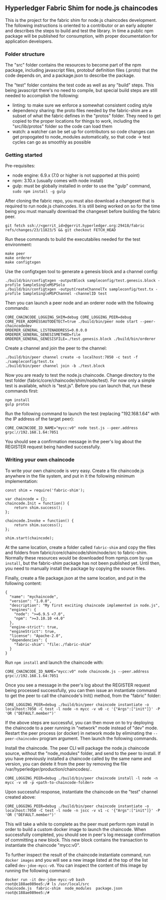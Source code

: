 ## Hyperledger Fabric Shim for node.js chaincodes

This is the project for the fabric shim for node.js chaincodes development. The following instructions is oriented to a contributor or an early adopter and describes the steps to build and test the library. In time a public npm package will be published for consumption, with proper documentation for application developers.

### Folder structure

The "src" folder contains the resources to become part of the npm package, including javascript files, protobuf definition files (.proto) that the code depends on, and a package.json to describe the package.

The "test" folder contains the test code as well as any "build" steps. This being javascript there's no need to compile, but special build steps are still needed to accomplish the following:
* linting: to make sure we enforce a somewhat consistent coding style
* dependency sharing: the proto files needed by the fabric-shim are a subset of what the fabric defines in the "protos" folder. They need to get copied to the proper locations for things to work, including the "src/lib/protos" folder so the code can load them
* watch: a watcher can be set up for contributors so code changes can get propogated to node_modules automatically, so that code -> test cycles can go as smoothly as possible

### Getting started

Pre-requisites:
* node engine: 6.9.x (7.0 or higher is not supported at this point)
* npm: 3.10.x (usually comes with node install)
* gulp: must be globally installed in order to use the "gulp" command, `sudo npm install -g gulp`

After cloning the fabric repo, you must also download a changeset that is required to run node.js chaincodes. It is still being worked on so for the time being you must manually download the changeset before building the fabric peer.
```
git fetch ssh://<gerrit_id>@gerrit.hyperledger.org:29418/fabric refs/changes/23/11823/5 && git checkout FETCH_HEAD
```

Run these commands to build the executabiles needed for the test environment:
```
make peer
make orderer
make configtxgen
```

Use the configtxgen tool to generate a genesis block and a channel config:
```
./build/bin/configtxgen -outputBlock sampleconfig/test.genesis.block -profile SampleSingleMSPSolo
./build/bin/configtxgen -outputCreateChannelTx sampleconfig/test.tx -profile SampleSingleMSPChannel -channelID test
```

Then you can launch a peer node and an orderer node with the following commands:
```
CORE_CHAINCODE_LOGGING_SHIM=debug CORE_LOGGING_PEER=debug CORE_PEER_ADDRESSAUTODETECT=true ./build/bin/peer node start --peer-chaincodedev
ORDERER_GENERAL_LISTENADDRESS=0.0.0.0 ORDERER_GENERAL_GENESISMETHOD=file ORDERER_GENERAL_GENESISFILE=./test.genesis.block ./build/bin/orderer
```

Create a channel and join the peer to the channel:
```
./build/bin/peer channel create -o localhost:7050 -c test -f ./sampleconfig/test.tx
./build/bin/peer channel join -b ./test.block
```

Now you are ready to test the node.js chaincode. Change directory to the test folder (fabric/core/chaincode/shim/node/test). For now only a simple test is available, which is "test.js". Before you can launch that, run these commands first:
```
npm install
gulp protos
```

Run the following command to launch the test (replacing "192.168.1.64" with the IP address of the target peer):
```
CORE_CHAINCODE_ID_NAME="mycc:v0" node test.js --peer.address grpc://192.168.1.64:7051
```

You should see a confirmation message in the peer's log about the REGISTER request being handled successfully.

### Writing your own chaincode

To write your own chaincode is very easy. Create a file chaincode.js anywhere in the file system, and put in it the following minimum implementation:
```
const shim = require('fabric-shim');

var chaincode = {};
chaincode.Init = function() {
	return shim.success();
};

chaincode.Invoke = function() {
	return shim.success();
};

shim.start(chaincode);
```

At the same location, create a folder called `fabric-shim` and copy the files and folders from fabric/core/chaincode/shim/node/src to fabric-shim. Normally these resources would be downloaded from npmjs.com by `npm install`, but the fabric-shim package has not been published yet. Until then, you need to manually install the package by copying the source files.

Finally, create a file package.json at the same location, and put in the following content:
```
{
  "name": "mychaincode",
  "version": "1.0.0",
  "description": "My first exciting chaincode implemented in node.js",
  "engines": {
    "node": ">=6.9.5 <7.0",
    "npm": ">=3.10.10 <4.0"
  },
  "engine-strict": true,
  "engineStrict": true,
  "license": "Apache-2.0",
  "dependencies": {
    "fabric-shim": "file:./fabric-shim"
  }
}
```

Run `npm install` and launch the chaincode with:
```
CORE_CHAINCODE_ID_NAME="mycc:v0" node chaincode.js --peer.address grpc://192.168.1.64:7051
```

Once you see a message in the peer's log about the REGISTER request being processed successfully, you can then issue an instantiate command to get the peer to call the chaincode's Init() method, from the "fabric" folder:
```
CORE_LOGGING_PEER=debug ./build/bin/peer chaincode instantiate -o localhost:7050 -C test -l node -n mycc -v v0 -c '{"Args":["init"]}' -P 'OR ("DEFAULT.member")'
```

If the above steps are successful, you can then move on to try deploying the chaincode to a peer running in "network" mode instead of "dev" mode. Restart the peer process (or docker) in network mode by eliminating the `--peer-chaincodev` program argument. Then launch the following commands.

Install the chaincode. The peer CLI will package the node.js chaincode source, without the "node_modules" folder, and send to the peer to install. If you have previously installed a chaincode called by the same name and version, you can delete it from the peer by removing the file /var/hyperledger/production/chaincodes/<name>.<version>.
```
CORE_LOGGING_PEER=debug ./build/bin/peer chaincode install -l node -n mycc -v v0 -p <path-to-chaincode-folder>
```

Upon successful response, instantiate the chaincode on the "test" channel created above:
```
CORE_LOGGING_PEER=debug ./build/bin/peer chaincode instantiate -o localhost:7050 -C test -l node -n jscc -v v1 -c '{"Args":["init"]}' -P 'OR ("DEFAULT.member")'
```

This will take a while to complete as the peer must perform npm install in order to build a custom docker image to launch the chaincode. When successfully completed, you should see in peer's log message confirmation of committing a new block. This new block contains the transaction to instantiate the chaincode "mycc:v0".

To further inspect the result of the chaincode instantiate command, run `docker images` and you will see a new image listed at the top of the list called `dev-jdoe-mycc-v0`. You can inspect the content of this image by running the following command:
```
docker run -it dev-jdoe-mycc-v0 bash
root@c188ae089ee5:/# ls /usr/local/src
chaincode.js  fabric-shim  node_modules  package.json
root@c188ae089ee5:/# 
```
